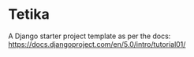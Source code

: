 # Tetika

A Django starter project template as per the docs: https://docs.djangoproject.com/en/5.0/intro/tutorial01/

